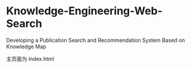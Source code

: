 # Knowledge-Engineering-Web-Search
Developing a Publication Search and Recommendation System Based on Knowledge Map

主页面为 index.html
